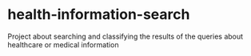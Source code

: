 # health-information-search
Project about searching and classifying the results of the queries about healthcare or medical information
